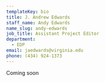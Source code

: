 ```yaml
---
templateKey: bio
title: J. Andrew Edwards
staff_name: Andy Edwards
name_slug: andy-edwards
job_title: Assistant Project Editor
department:
  - EDP
email: jaedwards@virginia.edu
phone: (434) 924-1373
---
```

Coming soon